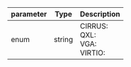 | parameter | Type | Description |
| ----------- | ----------- |----------- |
| enum  |  string  | CIRRUS: <br/>QXL: <br/>VGA: <br/>VIRTIO:    |